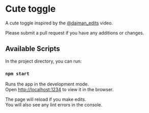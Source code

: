 # Cute toggle

A cute toggle inspired by the [@daiman_edits](https://www.tiktok.com/@daiman_edits/video/7218786681191681286?is_from_webapp=1&sender_device=pc&web_id=7220488926975542790) video.

Please submit a pull request if you have any additions or changes.

## Available Scripts

In the project directory, you can run:

### `npm start`

Runs the app in the development mode.\
Open [http://localhost:1234](http://localhost:1234) to view it in the browser.

The page will reload if you make edits.\
You will also see any lint errors in the console.